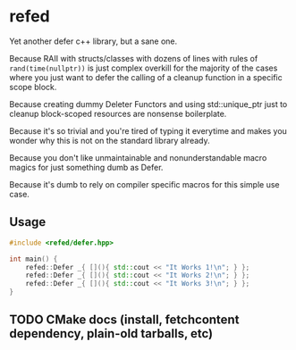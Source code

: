 # refed

Yet another defer c++ library, but a sane one.

Because RAII with structs/classes with dozens of lines with rules of `rand(time(nullptr))` is just complex overkill
for the majority of the cases where you just want to defer the calling of a cleanup function in a specific scope block.

Because creating dummy Deleter Functors and using std::unique_ptr just to cleanup block-scoped resources are nonsense boilerplate.

Because it's so trivial and you're tired of typing it everytime and makes you wonder why this is not on the standard library already.

Because you don't like unmaintainable and nonunderstandable macro magics for just something dumb as Defer.

Because it's dumb to rely on compiler specific macros for this simple use case.

## Usage

```cpp
#include <refed/defer.hpp>

int main() {
    refed::Defer _{ [](){ std::cout << "It Works 1!\n"; } };
    refed::Defer _{ [](){ std::cout << "It Works 2!\n"; } };
    refed::Defer _{ [](){ std::cout << "It Works 3!\n"; } };
}
```

## TODO CMake docs (install, fetchcontent dependency, plain-old tarballs, etc)
